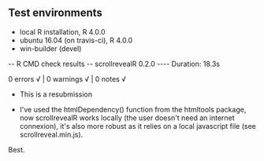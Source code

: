 ## Test environments
* local R installation, R 4.0.0
* ubuntu 16.04 (on travis-ci), R 4.0.0
* win-builder (devel)

-- R CMD check results -- scrollrevealR 0.2.0 ----
Duration: 18.3s


0 errors √ | 0 warnings √ | 0 notes √

* This is a resubmission

- I've used the htmlDependency() function from the htmltools package, now scrollrevealR works locally (the user doesn't need an internet connexion), it's also more robust as it relies on a local javascript file (see scrollreveal.min.js).

Best. 
